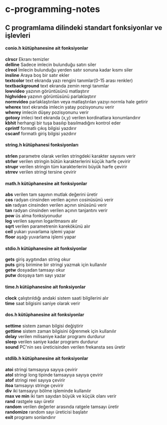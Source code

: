 # c-programming-notes
## C programlama dilindeki standart fonksiyonlar ve işlevleri   
#### conio.h kütüphanesine ait fonksiyonlar  
**clrscr** Ekranı temizler  
**delline** Sadece imlecin bulunduğu satırı siler  
**clreol** İmlecin bulunduğu yerden satır sonuna kadar kısmı siler  
**insline** Araya boş bir satır ekler  
**textcolor** text ekranda yazı rengini tanımlar(0-15 arası renkler)  
**textbackground** text ekranda zemin rengi tanımlar  
**lowvideo** yazının görüntüsünü matlaştırır   
**highvideo** yazının görüntüsünü parlaklaştırır  
**normvideo** parlaklaştırılan veya matlaştırılan yazıyı normla hale getirir  
**wherex** text ekranda imlecin yatay pozisyonunu verir  
**wherey** imlecin düşey pozisyonunu verir   
**gotoxy** imleci text ekranda (x,y) verilen kordinatlara konumlandırır  
**kbhit** herhangi bir tuşa basılıp basılmadığını kontrol eder  
**cprintf** formatlı çıkış bilgisi yazdırır  
**cscanf** formatlı giriş bilgisi yazdırır  
 #### string.h kütüphanesi fonksiyonları  
 **strlen** parametre olarak verilen stringdeki karakter sayısını verir  
 **strlwr** verilen stringin bütün karakterlerini küçük harfe çevirir  
 **strupr** verilen stringin tüm karakterlerini büyük harfe çevirir  
 **strrev** verilen stringi tersine çevirir  
 
 #### math.h kütüphanesine ait fonksiyonlar  
 **abs** verilen tam sayının mutlak değerini üretir  
 **cos** radyan cinsinden verilen açının cosinüsünü verir  
 **sin** radyan cinsinden verilen açının sinüsünü verir  
 **tan** radyan cinsinden verilen açının tanjantını verir  
 **pow** üs alma fonksiyonudur  
 **log** verilen sayının logaritmasını alır  
 **sqrt** verilen parametrenin karekökünü alır  
 **ceil** yukarı yuvarlama işlemi yapar  
 **floor** aşağı yuvarlama işlemi yapar  
 
 #### stdio.h kütüphanesine ait fonksiyonlar  
 **gets** giriş aygıtından string okur  
 **puts** giriş birimine bir stringi yazmak için kullanılır  
 **getw** dosyadan tamsayı okur  
 **putw** dosyaya tam sayı yazar  
 
 #### time.h kütüphanesine ait fonksiyonlar  
 **clock** çalıştırıldığı andaki sistem saati bilgilerini alır  
 **time** saat bilgisini saniye olarak verir  
 
 #### dos.h kütüphanesine ait fonksiyonlar  
 **settime** sistem zaman bilgisi değiştirir  
 **gettime** sistem zaman bilgisini öğrenmek için kullanılır  
 **delay** verilen milisaniye kadar programı durdurur  
 **sleep** verilen saniye kadar programı durdurur  
 **sound** PC'nin ses üreticisinden verilen frekansta ses üretir  
 
 #### stdlib.h kütüphanesine ait fonksiyonlar  
 **atoi** stringi tamsayıya sayıya çevirir  
 **atol** stringi long tipinde tamsayıya sayıya çevirir  
 **atof** stringi reel sayıya çevirir  
 **itoa** tamsayıyı stringe çevirir  
 **div** iki tamsayıyı bölme işleminde kullanılır  
 **max ve min** iki tam sayıdan büyük ve küçük olanı verir  
 **rand** rastgele sayı üretir  
 **random** verilen değerler arasında ratgele tamsayı üretir  
 **randomize** random sayı üreticisi başlatır  
 **exit** programı sonlandırır
